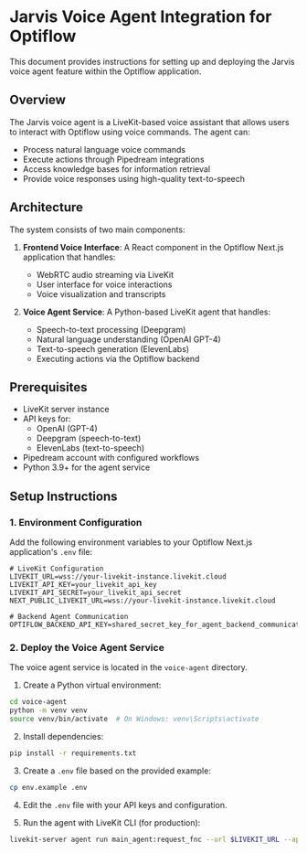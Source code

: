 # Jarvis Voice Agent Integration for Optiflow

This document provides instructions for setting up and deploying the Jarvis voice agent feature within the Optiflow application.

## Overview

The Jarvis voice agent is a LiveKit-based voice assistant that allows users to interact with Optiflow using voice commands. The agent can:

- Process natural language voice commands
- Execute actions through Pipedream integrations
- Access knowledge bases for information retrieval
- Provide voice responses using high-quality text-to-speech

## Architecture

The system consists of two main components:

1. **Frontend Voice Interface**: A React component in the Optiflow Next.js application that handles:
   - WebRTC audio streaming via LiveKit
   - User interface for voice interactions
   - Voice visualization and transcripts

2. **Voice Agent Service**: A Python-based LiveKit agent that handles:
   - Speech-to-text processing (Deepgram)
   - Natural language understanding (OpenAI GPT-4)
   - Text-to-speech generation (ElevenLabs)
   - Executing actions via the Optiflow backend

## Prerequisites

- LiveKit server instance
- API keys for:
  - OpenAI (GPT-4)
  - Deepgram (speech-to-text)
  - ElevenLabs (text-to-speech)
- Pipedream account with configured workflows
- Python 3.9+ for the agent service

## Setup Instructions

### 1. Environment Configuration

Add the following environment variables to your Optiflow Next.js application's `.env` file:

```env
# LiveKit Configuration
LIVEKIT_URL=wss://your-livekit-instance.livekit.cloud
LIVEKIT_API_KEY=your_livekit_api_key
LIVEKIT_API_SECRET=your_livekit_api_secret
NEXT_PUBLIC_LIVEKIT_URL=wss://your-livekit-instance.livekit.cloud

# Backend Agent Communication
OPTIFLOW_BACKEND_API_KEY=shared_secret_key_for_agent_backend_communication
```

### 2. Deploy the Voice Agent Service

The voice agent service is located in the `voice-agent` directory.

1. Create a Python virtual environment:

```bash
cd voice-agent
python -m venv venv
source venv/bin/activate  # On Windows: venv\Scripts\activate
```

2. Install dependencies:

```bash
pip install -r requirements.txt
```

3. Create a `.env` file based on the provided example:

```bash
cp env.example .env
```

4. Edit the `.env` file with your API keys and configuration.

5. Run the agent with LiveKit CLI (for production):

```bash
livekit-server agent run main_agent:request_fnc --url $LIVEKIT_URL --api-key $LIVEKIT_API_KEY --api-secret $LIVEKIT_API_SECRET
```